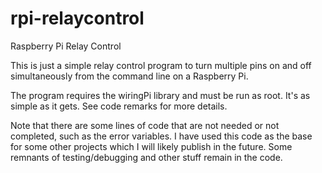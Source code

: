 # rpi-relaycontrol
Raspberry Pi Relay Control

This is just a simple relay control program to turn multiple pins on and off simultaneously from the command line on a Raspberry Pi. 

The program requires the wiringPi library and must be run as root. It's as simple as it gets. See code remarks for more details.

Note that there are some lines of code that are not needed or not completed, such as the error variables. I have used this code as the base for some other projects which I will likely publish in the future. Some remnants of testing/debugging and other stuff remain in the code.
